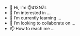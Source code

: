 - 👋 Hi, I’m @413NZL
- 👀 I’m interested in ...
- 🌱 I’m currently learning ...
- 💞️ I’m looking to collaborate on ...
- 📫 How to reach me ...

<!---
413NZL/413NZL is a ✨ special ✨ repository because its `README.md` (this file) appears on your GitHub profile.
You can click the Preview link to take a look at your changes.
--->

